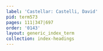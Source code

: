 ```yaml
---
label: 'Castellar: Castelli, David'
pid: term573
pages: 111|347|697
order: '0143'
layout: generic_index_term
collection: index-headings
---
```

